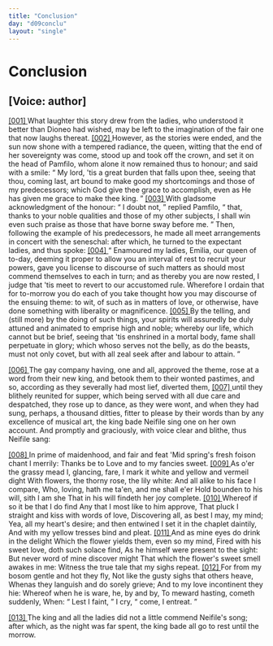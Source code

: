 ```yaml
---
title: "Conclusion"
day: "d09conclu"
layout: "single"
---
```

<div id="d09conclu" type="conclusion" who="author">
 <h1>
  Conclusion
 </h1>
 <p>
  <h2>
   [Voice: author]
  </h2>
 </p>
 <p>
  <a href="{{ site.baseurl }}itDecameron/d09conclu#p09970001">
   [001]
  </a>
  What laughter this story drew from the ladies, who understood it
 better than Dioneo had wished, may be left to the imagination of
 the fair one that now laughs thereat.
  <a href="{{ site.baseurl }}itDecameron/d09conclu#p09970002">
   [002]
  </a>
  However, as the stories were
 ended, and the sun now shone with a tempered radiance, the queen,
 witting that the end of her sovereignty was come, stood up and took
 off the crown, and set it on the head of Pamfilo, whom alone it now
 remained thus to honour; and said with a smile:
  <q direct="unspecified">
   My lord, 'tis
 a great burden that falls upon thee, seeing that thou, coming last, art
 bound to make good my shortcomings and those of my predecessors;
 which God give thee grace to accomplish, even as He has given me
 grace to make thee king.
  </q>
  <a href="{{ site.baseurl }}itDecameron/d09conclu#p09970003">
   [003]
  </a>
  With gladsome acknowledgment of the
 honour:
  <q direct="unspecified">
   I doubt not,
  </q>
  replied Pamfilo,
  <q direct="unspecified">
   that, thanks to your
 noble qualities and those of my other subjects, I shall win even such
 praise as those that have borne sway before me.
  </q>
  Then, following
 the example of his predecessors, he made all meet arrangements in
 concert with the seneschal: after which, he turned to the expectant
 ladies, and thus spoke:
  <a href="{{ site.baseurl }}itDecameron/d09conclu#p09970004">
   [004]
  </a>
  <q direct="unspecified">
   Enamoured my ladies, Emilia, our queen
 of to-day, deeming it proper to allow you an interval of rest to recruit
 your powers, gave you license to discourse of such matters as should
 most commend themselves to each in turn; and as thereby you are
 now rested, I judge that 'tis meet to revert to our accustomed rule.
 Wherefore I ordain that for to-morrow you do each of you take
 thought how you may discourse of the ensuing theme: to wit, of
 such as in matters of love, or otherwise, have done something with
 liberality or magnificence.
   <a href="{{ site.baseurl }}itDecameron/d09conclu#p09970005">
    [005]
   </a>
   By the telling, and (still more) by the
 doing of such things, your spirits will assuredly be duly attuned and
   animated
 to emprise high and noble; whereby our life, which cannot
 but be brief, seeing that 'tis enshrined in a mortal body, fame
 shall perpetuate in glory; which whoso serves not the belly, as do the
 beasts, must not only covet, but with all zeal seek after and labour to
 attain.
  </q>
 </p>
 <p>
  <a href="{{ site.baseurl }}itDecameron/d09conclu#p09970006">
   [006]
  </a>
  The gay company having, one and all, approved the theme, rose
 at a word from their new king, and betook them to their wonted
 pastimes, and so, according as they severally had most lief, diverted
 them,
  <a href="{{ site.baseurl }}itDecameron/d09conclu#p09970007">
   [007]
  </a>
  until they blithely reunited for supper, which being served
 with all due care and despatched, they rose up to dance, as they were
 wont, and when they had sung, perhaps, a thousand ditties, fitter to
 please by their words than by any excellence of musical art, the king
 bade Neifile sing one on her own account. And promptly and
 graciously, with voice clear and blithe, thus Neifile sang:
 </p>
 <div3 type="song" who="neifile">
  <lg>
   <a href="{{ site.baseurl }}itDecameron/d09conclu#p09970008">
    [008]
   </a>
   <l>
    In prime of maidenhood, and fair and feat
   </l>
   <l>
    'Mid spring's fresh foison chant I merrily:
   </l>
   <l>
    Thanks be to Love and to my fancies sweet.
   </l>
  </lg>
  <lg>
   <a href="{{ site.baseurl }}itDecameron/d09conclu#p09970009">
    [009]
   </a>
   <l>
    As o'er the grassy mead I, glancing, fare,
   </l>
   <l>
    I mark it white and yellow and vermeil dight
   </l>
   <l>
    With flowers, the thorny rose, the lily white:
   </l>
   <l>
    And all alike to his face I compare,
   </l>
   <l>
    Who, loving, hath me ta'en, and me shall e'er
   </l>
   <l>
    Hold bounden to his will, sith I am she
   </l>
   <l>
    That in his will findeth her joy complete.
   </l>
  </lg>
  <lg>
   <a href="{{ site.baseurl }}itDecameron/d09conclu#p09970010">
    [010]
   </a>
   <l>
    Whereof if so it be that I do find
   </l>
   <l>
    Any that I most like to him approve,
   </l>
   <l>
    That pluck I straight and kiss with words of love,
   </l>
   <l>
    Discovering all, as best I may, my mind;
   </l>
   <l>
    Yea, all my heart's desire; and then entwined
   </l>
   <l>
    I set it in the chaplet daintily,
   </l>
   <l>
    And with my yellow tresses bind and pleat.
   </l>
  </lg>
  <lg>
   <a href="{{ site.baseurl }}itDecameron/d09conclu#p09970011">
    [011]
   </a>
   <l>
    And as mine eyes do drink in the delight
   </l>
   <l>
    Which the flower yields them, even so my mind,
   </l>
   <l>
    Fired with his sweet love, doth such solace find,
   </l>
   <l>
    As he himself were present to the sight:
   </l>
   <l>
    But never word of mine discover might
   </l>
   <l>
    That which the flower's sweet smell awakes in me:
   </l>
   <l>
    Witness the true tale that my sighs repeat.
   </l>
  </lg>
  <lg>
   <a href="{{ site.baseurl }}itDecameron/d09conclu#p09970012">
    [012]
   </a>
   <l>
    For from my bosom gentle and hot they fly,
   </l>
   <l>
    Not like the gusty sighs that others heave,
   </l>
   <l>
    Whenas they languish and do sorely grieve;
   </l>
   <l>
    And to my love incontinent they hie:
   </l>
   <l>
    Whereof when he is ware, he, by and by,
   </l>
   <l>
    To meward hasting, cometh suddenly,
   </l>
   <l>
    When:
    <q direct="unspecified">
     Lest I faint,
    </q>
    I cry,
    <q direct="unspecified">
     come, I entreat.
    </q>
   </l>
  </lg>
 </div3>
 <p>
  <a href="{{ site.baseurl }}itDecameron/d09conclu#p09970013">
   [013]
  </a>
  The king and all the ladies did not a little commend Neifile's
 song; after which, as the night was far spent, the king bade all go to
 rest until the morrow.
 </p>
</div>